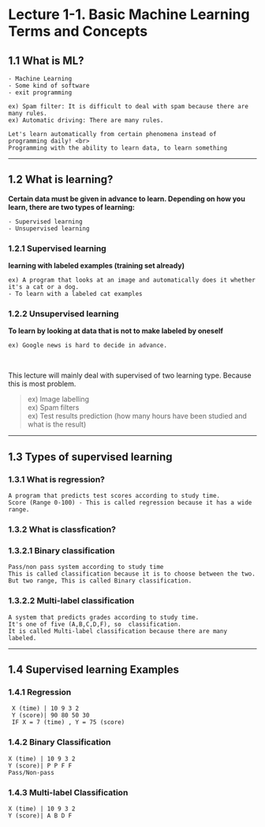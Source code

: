 <h1>Lecture 1-1. Basic Machine Learning Terms and Concepts</h1>
<h2> 1.1 What is ML? </h2>

    - Machine Learning
    - Some kind of software
    - exit programming 

    ex) Spam filter: It is difficult to deal with spam because there are many rules.
    ex) Automatic driving: There are many rules.

    Let's learn automatically from certain phenomena instead of programming daily! <br>
    Programming with the ability to learn data, to learn something
<hr/>
<h2> 1.2 What is learning? </h2>
  <b> Certain data must be given in advance to learn. Depending on how you learn, there are two types of learning: </b>

    - Supervised learning
    - Unsupervised learning

<h3> 1.2.1 Supervised learning </h3>
<b> learning with labeled examples (training set already) </b>

    ex) A program that looks at an image and automatically does it whether it's a cat or a dog. 
    - To learn with a labeled cat examples  

<h3> 1.2.2 Unsupervised learning </h3>
<b> To learn by looking at data that is not to make labeled by oneself </b>

    ex) Google news is hard to decide in advance. 
<br>   

This lecture will mainly deal with supervised of two learning type. Because this is most problem.
> ex) Image labelling <br>
> ex) Spam filters <br>
> ex) Test results prediction (how many hours have been studied and what is the result) <br>
<hr/>
<h2> 1.3  Types of supervised learning </h2>
<h3> 1.3.1 What is regression?</h3>

    A program that predicts test scores according to study time.
    Score (Range 0-100) - This is called regression because it has a wide range.

<h3> 1.3.2 What is classfication? </h3>
<h3> 1.3.2.1  Binary classification </h3>

    Pass/non pass system according to study time
    This is called classification because it is to choose between the two.
    But two range, This is called Binary classification.
    
<h3> 1.3.2.2  Multi-label classification</h3>

    A system that predicts grades according to study time.
    It's one of five (A,B,C,D,F), so  classification.
    It is called Multi-label classification because there are many labeled.
<hr/>
<h2> 1.4 Supervised learning Examples </h3>
<h3> 1.4.1 Regression </h3>
   
     X (time) | 10 9 3 2
     Y (score)| 90 80 50 30
     IF X = 7 (time) , Y = 75 (score)
     
<h3> 1.4.2 Binary Classification </h3>

    X (time) | 10 9 3 2
    Y (score)| P P F F
    Pass/Non-pass
    
<h3> 1.4.3 Multi-label Classification </h3>

    X (time) | 10 9 3 2
    Y (score)| A B D F
